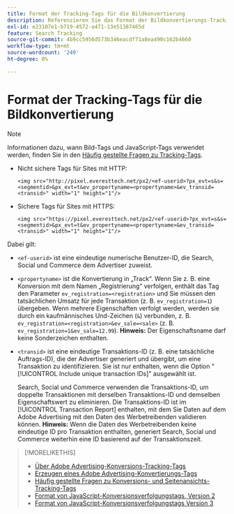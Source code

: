 ```yaml
---
title: Format der Tracking-Tags für die Bildkonvertierung
description: Referenzieren Sie das Format der Bildkonvertierungs-Tracking-Tags.
exl-id: e23107e1-b719-4572-a471-13e51387465d
feature: Search Tracking
source-git-commit: 4b9cc5956d573b346eacdf71a8ea490c162b4660
workflow-type: tm+mt
source-wordcount: '249'
ht-degree: 0%

---
```


# Format der Tracking-Tags für die Bildkonvertierung

>[!NOTE]
>
>Informationen dazu, wann Bild-Tags und JavaScript-Tags verwendet werden, finden Sie in den [Häufig gestellte Fragen zu Tracking-Tags](/help/search-social-commerce/tracking/faqs-conversion-page-view-tracking-tags.md).

* Nicht sichere Tags für Sites mit HTTP:

  `<img src="http://pixel.everesttech.net/px2/<ef-userid>?px_evt=s&s=<segmentid>&px_evt=t&ev_propertyname=<propertyname>&ev_transid=<transid>" width="1" height="1"/>`

* Sichere Tags für Sites mit HTTPS:

  `<img src="https://pixel.everesttech.net/px2/<ef-userid>?px_evt=s&s=<segmentid>&px_evt=t&ev_propertyname=<propertyname>&ev_transid=<transid>" width="1" height="1"/>`

Dabei gilt:

* `<ef-userid>` ist eine eindeutige numerische Benutzer-ID, die Search, Social und Commerce dem Advertiser zuweist.

* `<propertyname>` ist die Konvertierung in „Track“. Wenn Sie z. B. eine Konversion mit dem Namen „Registrierung“ verfolgen, enthält das Tag den Parameter `ev_registration=<registration>` und Sie müssen den tatsächlichen Umsatz für jede Transaktion (z. B. `ev_registration=1`) übergeben. Wenn mehrere Eigenschaften verfolgt werden, werden sie durch ein kaufmännisches Und-Zeichen (`&`) verbunden, z. B. `ev_registration=<registration>&ev_sale=<sale>` (z. B. `ev_registration=1&ev_sale=12.99`). **Hinweis:** Der Eigenschaftsname darf keine Sonderzeichen enthalten.

* `<transid>` ist eine eindeutige Transaktions-ID (z. B. eine tatsächliche Auftrags-ID), die der Advertiser generiert und übergibt, um eine Transaktion zu identifizieren. Sie ist nur enthalten, wenn die Option &quot;[!UICONTROL Include unique transaction IDs]&quot; ausgewählt ist.

  Search, Social und Commerce verwenden die Transaktions-ID, um doppelte Transaktionen mit derselben Transaktions-ID und demselben Eigenschaftswert zu eliminieren. Die Transaktions-ID ist im [!UICONTROL Transaction Report] enthalten, mit dem Sie Daten auf dem Adobe Advertising mit den Daten des Werbetreibenden validieren können. **Hinweis:** Wenn die Daten des Werbetreibenden keine eindeutige ID pro Transaktion enthalten, generiert Search, Social und Commerce weiterhin eine ID basierend auf der Transaktionszeit.

<!-- add more links -->

>[!MORELIKETHIS]
>
>* [Über Adobe Advertising-Konversions-Tracking-Tags](/help/search-social-commerce/tracking/conversion-tracking-advertising.md)
>* [Erzeugen eines Adobe Advertising-Konvertierungs-Tags](/help/search-social-commerce/tools/conversion-tag-generate.md)
>* [Häufig gestellte Fragen zu Konversions- und Seitenansichts-Tracking-Tags](/help/search-social-commerce/tracking/faqs-conversion-page-view-tracking-tags.md)
>* [Format von JavaScript-Konversionsverfolgungstags, Version 2](format-conversion-tag-jsv2.md)
>* [Format von JavaScript-Konversionsverfolgungstags Version 3](format-conversion-tag-jsv3.md)
